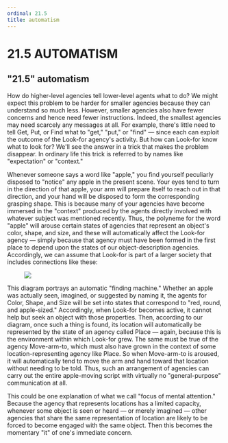 ```yaml
---
ordinal: 21.5
title: automatism
---
```


# 21.5 AUTOMATISM

<h2>"21.5" automatism</h2>
How do higher-level agencies tell lower-level agents what to do? We might expect this problem to be harder for smaller agencies because they can understand so much less. However, smaller agencies also have fewer concerns and hence need fewer instructions. Indeed, the smallest agencies may need scarcely any messages at all. For example, there's little need to tell Get, Put, or Find what to "get," "put," or "find" &mdash; since each can exploit the outcome of the Look-for agency's activity. But how can Look-for know what to look for? We'll see the answer in a trick that makes the problem disappear. In ordinary life this trick is referred to by names like "expectation" or "context."

Whenever someone says a word like "apple," you find yourself peculiarly disposed to "notice" any apple in the present scene. Your eyes tend to turn in the direction of that apple, your arm will prepare itself to reach out in that direction, and your hand will be disposed to form the corresponding grasping shape. This is because many of your agencies have become immersed in the "context" produced by the agents directly involved with whatever subject was mentioned recently. Thus, the polyneme for the word "apple" will arouse certain states of agencies that represent an object's color, shape, and size, and these will automatically affect the Look-for agency &mdash; simply because that agency must have been formed in the first place to depend upon the states of our object-description agencies. Accordingly, we can assume that Look-for is part of a larger society that includes connections like these:

<figure><img src="/images/ch21/21-5.png"></img></figure>
This diagram portrays an automatic "finding machine." Whether an apple was actually seen, imagined, or suggested by naming it, the agents for Color, Shape, and Size will be set into states that correspond to "red, round, and apple-sized." Accordingly, when Look-for becomes active, it cannot help but seek an object with those properties. Then, according to our diagram, once such a thing is found, its location will automatically be represented by the state of an agency called Place &mdash; again, because this is the environment within which Look-for grew. The same must be true of the agency Move-arm-to, which must also have grown in the context of some location-representing agency like Place. So when Move-arm-to is aroused, it will automatically tend to move the arm and hand toward that location without needing to be told. Thus, such an arrangement of agencies can carry out the entire apple-moving script with virtually no "general-purpose" communication at all.

This could be one explanation of what we call "focus of mental attention." Because the agency that represents locations has a limited capacity, whenever some object is seen or heard &mdash; or merely imagined &mdash; other agencies that share the same representation of location are likely to be forced to become engaged with the same object. Then this becomes the momentary "it" of one's immediate concern.

